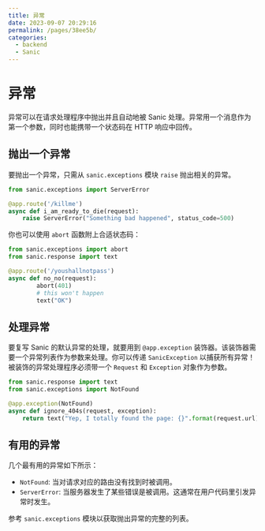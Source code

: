 ```yaml
---
title: 异常
date: 2023-09-07 20:29:16
permalink: /pages/38ee5b/
categories:
  - backend
  - Sanic
---
```

# 异常

异常可以在请求处理程序中抛出并且自动地被 Sanic 处理。异常用一个消息作为第一个参数，同时也能携带一个状态码在 HTTP 响应中回传。

## 抛出一个异常

要抛出一个异常，只需从 `sanic.exceptions` 模块 `raise` 抛出相关的异常。

```python
from sanic.exceptions import ServerError

@app.route('/killme')
async def i_am_ready_to_die(request):
	raise ServerError("Something bad happened", status_code=500)
```

你也可以使用 `abort` 函数附上合适状态码：

```python
from sanic.exceptions import abort
from sanic.response import text

@app.route('/youshallnotpass')
async def no_no(request):
        abort(401)
        # this won't happen
        text("OK")
```

## 处理异常

要复写 Sanic 的默认异常的处理，就要用到 `@app.exception`
装饰器。该装饰器需要一个异常列表作为参数来处理。你可以传递 `SanicException` 以捕获所有异常！被装饰的异常处理程序必须带一个 `Request` 和 `Exception` 对象作为参数。

```python
from sanic.response import text
from sanic.exceptions import NotFound

@app.exception(NotFound)
async def ignore_404s(request, exception):
	return text("Yep, I totally found the page: {}".format(request.url))
```

## 有用的异常

几个最有用的异常如下所示：

- `NotFound`: 当对请求对应的路由没有找到时被调用。
- `ServerError`: 当服务器发生了某些错误是被调用。这通常在用户代码里引发异常时发生。

参考 `sanic.exceptions` 模块以获取抛出异常的完整的列表。
